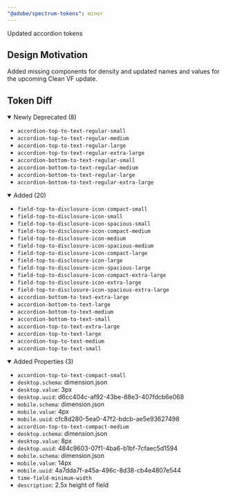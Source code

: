 ```yaml
---
"@adobe/spectrum-tokens": minor
---
```


Updated accordion tokens

## Design Motivation

Added missing components for density and updated names and values for the upcoming Clean VF update.

## Token Diff

<details open><summary>Newly Deprecated (8)</summary>

- `accordion-top-to-text-regular-small`
- `accordion-top-to-text-regular-medium`
- `accordion-top-to-text-regular-large`
- `accordion-top-to-text-regular-extra-large`
- `accordion-bottom-to-text-regular-small`
- `accordion-bottom-to-text-regular-medium`
- `accordion-bottom-to-text-regular-large`
- `accordion-bottom-to-text-regular-extra-large`

</details>

<details open><summary>Added (20)</summary>

- `field-top-to-disclosure-icon-compact-small`
- `field-top-to-disclosure-icon-small`
- `field-top-to-disclosure-icon-spacious-small`
- `field-top-to-disclosure-icon-compact-medium`
- `field-top-to-disclosure-icon-medium`
- `field-top-to-disclosure-icon-spacious-medium`
- `field-top-to-disclosure-icon-compact-large`
- `field-top-to-disclosure-icon-large`
- `field-top-to-disclosure-icon-spacious-large`
- `field-top-to-disclosure-icon-compact-extra-large`
- `field-top-to-disclosure-icon-extra-large`
- `field-top-to-disclosure-icon-spacious-extra-large`
- `accordion-bottom-to-text-extra-large`
- `accordion-bottom-to-text-large`
- `accordion-bottom-to-text-medium`
- `accordion-bottom-to-text-small`
- `accordion-top-to-text-extra-large`
- `accordion-top-to-text-large`
- `accordion-top-to-text-medium`
- `accordion-top-to-text-small`

</details>

<details open><summary>Added Properties (3)</summary>

- `accordion-top-to-text-compact-small`
- `desktop.schema`: dimension.json
- `desktop.value`: 3px
- `desktop.uuid`: d6cc404c-af92-43be-88e3-407fdcb6e068
- `mobile.schema`: dimension.json
- `mobile.value`: 4px
- `mobile.uuid`: cfc8d280-5ea0-47f2-bdcb-ae5e93627498
- `accordion-top-to-text-compact-medium`
- `desktop.schema`: dimension.json
- `desktop.value`: 8px
- `desktop.uuid`: 484c9603-07f1-4ba6-b1bf-7cfaec5d1594
- `mobile.schema`: dimension.json
- `mobile.value`: 14px
- `mobile.uuid`: 4a7dda7f-a45a-496c-8d38-cb4e4807e544
- `time-field-minimum-width`
- `description`: 2.5x height of field

</details>
